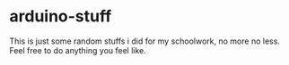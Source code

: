 # arduino-stuff

This is just some random stuffs i did for my schoolwork, no more no less. Feel free to do anything you feel like.
